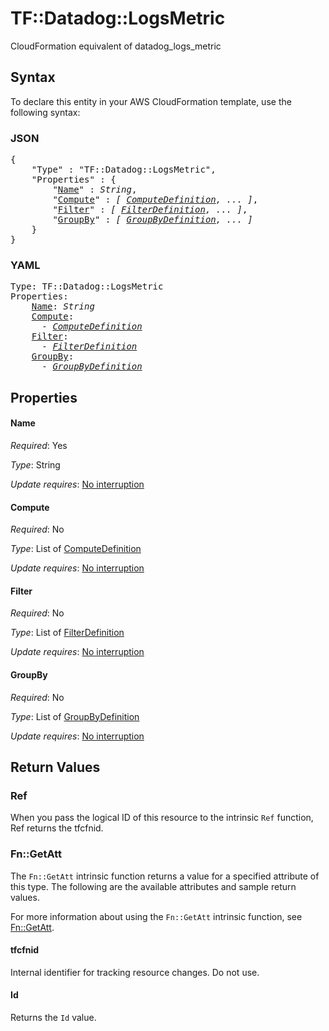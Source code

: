 # TF::Datadog::LogsMetric

CloudFormation equivalent of datadog_logs_metric

## Syntax

To declare this entity in your AWS CloudFormation template, use the following syntax:

### JSON

<pre>
{
    "Type" : "TF::Datadog::LogsMetric",
    "Properties" : {
        "<a href="#name" title="Name">Name</a>" : <i>String</i>,
        "<a href="#compute" title="Compute">Compute</a>" : <i>[ <a href="computedefinition.md">ComputeDefinition</a>, ... ]</i>,
        "<a href="#filter" title="Filter">Filter</a>" : <i>[ <a href="filterdefinition.md">FilterDefinition</a>, ... ]</i>,
        "<a href="#groupby" title="GroupBy">GroupBy</a>" : <i>[ <a href="groupbydefinition.md">GroupByDefinition</a>, ... ]</i>
    }
}
</pre>

### YAML

<pre>
Type: TF::Datadog::LogsMetric
Properties:
    <a href="#name" title="Name">Name</a>: <i>String</i>
    <a href="#compute" title="Compute">Compute</a>: <i>
      - <a href="computedefinition.md">ComputeDefinition</a></i>
    <a href="#filter" title="Filter">Filter</a>: <i>
      - <a href="filterdefinition.md">FilterDefinition</a></i>
    <a href="#groupby" title="GroupBy">GroupBy</a>: <i>
      - <a href="groupbydefinition.md">GroupByDefinition</a></i>
</pre>

## Properties

#### Name

_Required_: Yes

_Type_: String

_Update requires_: [No interruption](https://docs.aws.amazon.com/AWSCloudFormation/latest/UserGuide/using-cfn-updating-stacks-update-behaviors.html#update-no-interrupt)

#### Compute

_Required_: No

_Type_: List of <a href="computedefinition.md">ComputeDefinition</a>

_Update requires_: [No interruption](https://docs.aws.amazon.com/AWSCloudFormation/latest/UserGuide/using-cfn-updating-stacks-update-behaviors.html#update-no-interrupt)

#### Filter

_Required_: No

_Type_: List of <a href="filterdefinition.md">FilterDefinition</a>

_Update requires_: [No interruption](https://docs.aws.amazon.com/AWSCloudFormation/latest/UserGuide/using-cfn-updating-stacks-update-behaviors.html#update-no-interrupt)

#### GroupBy

_Required_: No

_Type_: List of <a href="groupbydefinition.md">GroupByDefinition</a>

_Update requires_: [No interruption](https://docs.aws.amazon.com/AWSCloudFormation/latest/UserGuide/using-cfn-updating-stacks-update-behaviors.html#update-no-interrupt)

## Return Values

### Ref

When you pass the logical ID of this resource to the intrinsic `Ref` function, Ref returns the tfcfnid.

### Fn::GetAtt

The `Fn::GetAtt` intrinsic function returns a value for a specified attribute of this type. The following are the available attributes and sample return values.

For more information about using the `Fn::GetAtt` intrinsic function, see [Fn::GetAtt](https://docs.aws.amazon.com/AWSCloudFormation/latest/UserGuide/intrinsic-function-reference-getatt.html).

#### tfcfnid

Internal identifier for tracking resource changes. Do not use.

#### Id

Returns the <code>Id</code> value.

